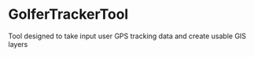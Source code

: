 # GolferTrackerTool
Tool designed to take input user GPS tracking data and create usable GIS layers
